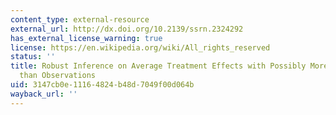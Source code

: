 ```yaml
---
content_type: external-resource
external_url: http://dx.doi.org/10.2139/ssrn.2324292
has_external_license_warning: true
license: https://en.wikipedia.org/wiki/All_rights_reserved
status: ''
title: Robust Inference on Average Treatment Effects with Possibly More Covariates
  than Observations
uid: 3147cb0e-1116-4824-b48d-7049f00d064b
wayback_url: ''
---
```


